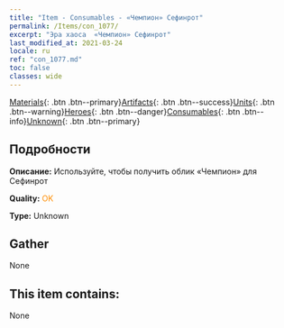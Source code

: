 ```yaml
---
title: "Item - Consumables - «Чемпион» Сефинрот"
permalink: /Items/con_1077/
excerpt: "Эра хаоса  «Чемпион» Сефинрот"
last_modified_at: 2021-03-24
locale: ru
ref: "con_1077.md"
toc: false
classes: wide
---
```

 [Materials](/ru/Items/){: .btn .btn--primary}[Artifacts](/ru/Items/Artifacts/){: .btn .btn--success}[Units](/ru/Items/Units/){: .btn .btn--warning}[Heroes](/ru/Items/Heroes/){: .btn .btn--danger}[Consumables](/ru/Items/Consumables/){: .btn .btn--info}[Unknown](/ru/Items/Unknown/){: .btn .btn--primary}

## Подробности
 **Описание:** Используйте, чтобы получить облик «Чемпион» для Сефинрот

 **Quality:** <span style="color: #FF8C00">OK</span>

 **Type:** Unknown

## Gather

  None

## This item contains:

  None

